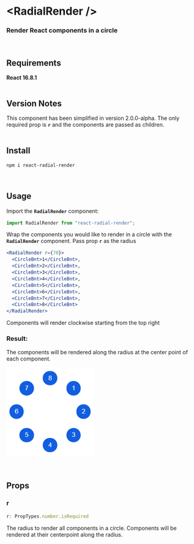 # \<RadialRender />

### Render React components in a circle
<br />

## Requirements
**React 16.8.1**
<br />
<br />

## Version Notes

This component has been simplified in version 2.0.0-alpha. The only required prop is **<code>r</code>** and the components are passed as children.
<br />
<br />
## Install

```bash
npm i react-radial-render
```
<br />

## Usage

Import the **<code>RadialRender</code>** component:

``` javascript
import RadialRender from "react-radial-render";
```

Wrap the components you would like to render in a circle with the **<code>RadialRender</code>** component.
Pass prop **<code>r</code>** as the radius

```jsx
<RadialRender r={70}>
  <CircleBnt>1</CircleBnt>,
  <CircleBnt>2</CircleBnt>,
  <CircleBnt>3</CircleBnt>,
  <CircleBnt>4</CircleBnt>,
  <CircleBnt>5</CircleBnt>,
  <CircleBnt>6</CircleBnt>,
  <CircleBnt>7</CircleBnt>,
  <CircleBnt>8</CircleBnt>
</RadialRender>
```

Components will render clockwise starting from the top right

### Result:

The components will be rendered along the radius at the center point of each component.

![](demo/radial-render.PNG)

<br />

## Props

### r

```javascript
r: PropTypes.number.isRequired
```

The radius to render all components in a circle. Components will be rendered at their centerpoint along the radius.
